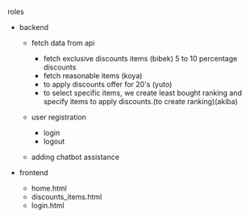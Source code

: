 roles

- backend

  - fetch data from api

    - fetch exclusive discounts items (bibek) 5 to 10 percentage discounts
    - fetch reasonable items (koya)
    - to apply discounts offer for 20's (yuto)
    - to select specific items, we create least bought ranking and specify items to apply discounts.(to create ranking)(akiba)

  - user registration

    - login
    - logout

  - adding chatbot assistance

- frontend
  - home.html
  - discounts_items.html
  - login.html
